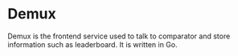 # Demux

Demux is the frontend service used to talk to comparator and store information such as leaderboard. It is written in Go.
